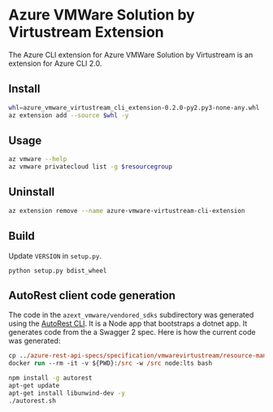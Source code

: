 #  Azure VMWare Solution by Virtustream Extension

The Azure CLI extension for Azure VMWare Solution by Virtustream is an extension for Azure CLI 2.0.

## Install
``` sh
whl=azure_vmware_virtustream_cli_extension-0.2.0-py2.py3-none-any.whl
az extension add --source $whl -y
```

## Usage
``` sh
az vmware --help
az vmware privatecloud list -g $resourcegroup
```

## Uninstall
``` sh
az extension remove --name azure-vmware-virtustream-cli-extension
```

## Build
Update `VERSION` in `setup.py`.
```
python setup.py bdist_wheel
```

## AutoRest client code generation
The code in the `azext_vmware/vendored_sdks` subdirectory was generated using the [AutoRest CLI](http://azure.github.io/autorest/user/command-line-interface.html). It is a Node app that bootstraps a dotnet app. It generates code from the a Swagger 2 spec. Here is how the current code was generated:

``` ps
cp ../azure-rest-api-specs/specification/vmwarevirtustream/resource-manager/Microsoft.VMwareVirtustream/preview/2016-09-01-preview/vmwarevirtustream.json
docker run --rm -it -v ${PWD}:/src -w /src node:lts bash
```

``` sh
npm install -g autorest
apt-get update
apt-get install libunwind-dev -y
./autorest.sh
```